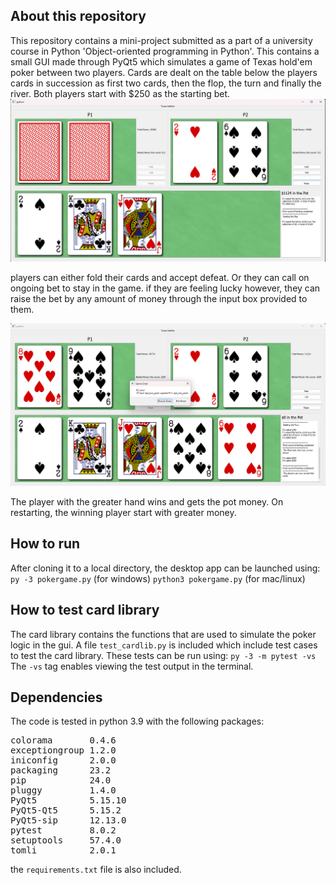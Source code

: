 ## About this repository
This repository contains a mini-project submitted as a part of a university course in Python 'Object-oriented programming in Python'. This contains a small GUI made through PyQt5 which simulates a game of Texas hold'em poker between two players. Cards are dealt on the table below the players cards in succession as first two cards, then the flop, the turn and finally the river. Both players start with $250 as the starting bet.
![alt text](image.png)

players can either fold their cards and accept defeat. Or they can call on ongoing bet to stay in the game. if they are feeling lucky however, they can raise the bet by any amount of money through the input box provided to them. 

![alt text](image-1.png)

The player with the greater hand wins and gets the pot money. On restarting, the winning player start with greater money.

## How to run
After cloning it to a local directory, the desktop app can be launched using:
<code>py -3 pokergame.py</code> (for windows)
<code>python3 pokergame.py</code> (for mac/linux)

## How to test card library
The card library contains the functions that are used to simulate the poker logic in the gui. A file `test_cardlib.py` is included which include test cases to test the card library. These tests can be run using:
<code>py -3 -m pytest -vs</code>
The `-vs` tag enables viewing the test output in the terminal.

## Dependencies
The code is tested in python 3.9 with the following packages:
<pre>
colorama       0.4.6
exceptiongroup 1.2.0
iniconfig      2.0.0
packaging      23.2
pip            24.0
pluggy         1.4.0
PyQt5          5.15.10
PyQt5-Qt5      5.15.2
PyQt5-sip      12.13.0
pytest         8.0.2
setuptools     57.4.0
tomli          2.0.1
</pre>
the `requirements.txt` file is also included.